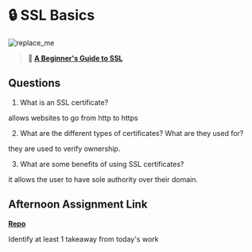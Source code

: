 # 🔒 SSL Basics

![replace_me](https://codeworks.blob.core.windows.net/public/assets/img/illustrations/placeholder.svg)

> **📖 [A Beginner's Guide to SSL](https://codeworksacademy.com/fs-student-guide/resources/wk8-9/07-SSL)**

## Questions

1. What is an SSL certificate?

allows websites to go from http to https

2. What are the different types of certificates? What are they used for?

they are used to verify ownership.

3. What are some benefits of using SSL certificates?

it allows the user to have sole authority over their domain.


## Afternoon Assignment Link

**[Repo](https://github.com/JonathonMcNamara/<ASSIGNMENT_REPO>)**

Identify at least 1 takeaway from today's work
